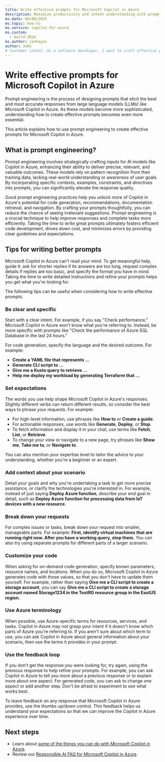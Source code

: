 ```yaml
---
title: Write effective prompts for Microsoft Copilot in Azure
description: Maximize productivity and intent understanding with prompt engineering in Microsoft Copilot in Azure.
ms.date: 04/08/2025
ms.topic: how-to
ms.service: copilot-for-azure
ms.custom:
  - build-2024
ms.author: jenhayes
author: JnHs
# Customer intent: As a software developer, I want to craft effective prompts for AI models, so that I can receive accurate responses and enhance my productivity in code generation and task management.
---
```


# Write effective prompts for Microsoft Copilot in Azure

Prompt engineering is the process of designing prompts that elicit the best and most accurate responses from large language models (LLMs) like Microsoft Copilot in Azure. As these models become more sophisticated, understanding how to create effective prompts becomes even more essential.

This article explains how to use prompt engineering to create effective prompts for Microsoft Copilot in Azure.

## What is prompt engineering?

Prompt engineering involves strategically crafting inputs for AI models like Copilot in Azure, enhancing their ability to deliver precise, relevant, and valuable outcomes. These models rely on pattern recognition from their training data, lacking real-world understanding or awareness of user goals. By incorporating specific contexts, examples, constraints, and directives into prompts, you can significantly elevate the response quality.

Good prompt engineering practices help you unlock more of Copilot in Azure's potential for code generation, recommendations, documentation retrieval, and navigation. By crafting your prompts thoughtfully, you can reduce the chance of seeing irrelevant suggestions. Prompt engineering is a crucial technique to help improve responses and complete tasks more efficiently. Taking the time to write great prompts ultimately fosters efficient code development, drives down cost, and minimizes errors by providing clear guidelines and expectations.

## Tips for writing better prompts

Microsoft Copilot in Azure can't read your mind. To get meaningful help, guide it: ask for shorter replies if its answers are too long, request complex details if replies are too basic, and specify the format you have in mind. Taking the time to write detailed instructions and refine your prompts helps you get what you're looking for.

The following tips can be useful when considering how to write effective prompts.

### Be clear and specific

Start with a clear intent. For example, if you say "Check performance," Microsoft Copilot in Azure won't know what you're referring to. Instead, be more specific with prompts like "Check the performance of Azure SQL Database in the last 24 hours."

For code generation, specify the language and the desired outcome. For example:

- **Create a YAML file that represents ...**
- **Generate CLI script to ...**
- **Give me a Kusto query to retrieve ...**
- **Help me deploy my workload by generating Terraform that ...**

### Set expectations

The words you use help shape Microsoft Copilot in Azure's responses. Slightly different verbs can return different results, so consider the best ways to phrase your requests. For example:

- For high-level information, use phrases like **How to** or **Create a guide**.
- For actionable responses, use words like **Generate**, **Deploy**, or **Stop**.
- To fetch information and display it in your chat, use terms like **Fetch**, **List**, or **Retrieve**.
- To change your view or navigate to a new page, try phrases like **Show me**, **Take me to**, or **Navigate to**.

You can also mention your expertise level to tailor the advice to your understanding, whether you're a beginner or an expert.

### Add context about your scenario

Detail your goals and why you're undertaking a task to get more precise assistance, or clarify the technologies you're interested in. For example, instead of just saying **Deploy Azure function**, describe your end goal in detail, such as **Deploy Azure function for processing data from IoT devices with a new resource**.

### Break down your requests

For complex issues or tasks, break down your request into smaller, manageable parts. For example: **First, identify virtual machines that are running right now. After you have a working query, stop them.** You can also try using separate prompts for different parts of a larger scenario.

### Customize your code

When asking for on-demand code generation, specify known parameters, resource names, and locations. When you do so, Microsoft Copilot in Azure generates code with those values, so that you don't have to update them yourself. For example, rather than saying **Give me a CLI script to create a storage account**, you can say **Give me a CLI script to create a storage account named Storage1234 in the TestRG resource group in the EastUS region.**

### Use Azure terminology

When possible, use Azure-specific terms for resources, services, and tasks. Copilot in Azure may not grasp your intent if it doesn't know which parts of Azure you're referring to. If you aren't sure about which term to use, you can ask Copilot in Azure about general information about your scenario, then use the terms it provides in your prompt.

### Use the feedback loop

If you don't get the response you were looking for, try again, using the previous response to help refine your prompts. For example, you can ask Copilot in Azure to tell you more about a previous response or to explain more about one aspect. For generated code, you can ask to change one aspect or add another step. Don't be afraid to experiment to see what works best.

To leave feedback on any response that Microsoft Copilot in Azure provides, use the thumbs up/down control. This feedback helps us understand your expectations so that we can improve the Copilot in Azure experience over time.

## Next steps

- Learn about [some of the things you can do with Microsoft Copilot in Azure](capabilities.md).
- Review our [Responsible AI FAQ for Microsoft Copilot in Azure](responsible-ai-faq.md).
